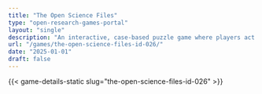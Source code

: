 ```yaml
---
title: "The Open Science Files"
type: "open-research-games-portal"
layout: "single"
description: "An interactive, case-based puzzle game where players act as open science investigators. They solve four interconnected “case files” (Licensing, Data, Choosin..."
url: "/games/the-open-science-files-id-026/"
date: "2025-01-01"
draft: false
---
```


{{< game-details-static slug="the-open-science-files-id-026" >}}
